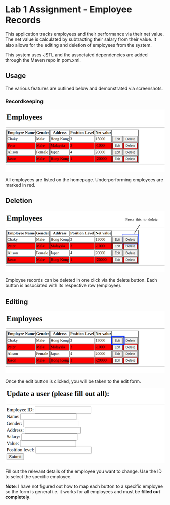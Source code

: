 # Lab 1 Assignment - Employee Records

This application tracks employees and their performance via their net value. The net value is calculated by subtracting their salary from their value. It also allows for the editing and deletion of employees from the system.

This system uses JSTL and the associated dependencies are added through the Maven repo in pom.xml.

## Usage

The various features are outlined below and demonstrated via screenshots.

### Recordkeeping

![Record](docs/lab1a-record.png)

All employees are listed on the homepage. Underperforming employees are marked in red.

## Deletion

![Record](docs/lab1a-delete.png)

Employee records can be deleted in one click via the delete button. Each button is associated with its respective row (employee).

## Editing

![Record](docs/lab1a-edit.png)

Once the edit button is clicked, you will be taken to the edit form.

![Record](docs/lab1a-edit2.png)

Fill out the relevant details of the employee you want to change. Use the ID to select the specific employee.

**Note**: I have not figured out how to map each button to a specific employee so the form is general i.e. it works for all employees and must be **filled out completely**.
